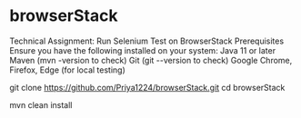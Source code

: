 # browserStack
Technical Assignment: Run Selenium Test on BrowserStack
Prerequisites
Ensure you have the following installed on your system:
Java 11 or later
Maven (mvn -version to check)
Git (git --version to check)
Google Chrome, Firefox, Edge (for local testing)

git clone https://github.com/Priya1224/browserStack.git
cd browserStack

mvn clean install
